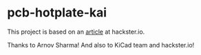 # pcb-hotplate-kai

This project is based on an [article](https://www.hackster.io/Arnov_Sharma_makes/pcb-hotplate-slightly-bigger-edition-6a8ed8) at hackster.io.

Thanks to Arnov Sharma!
And also to KiCad team and hackster.io!
